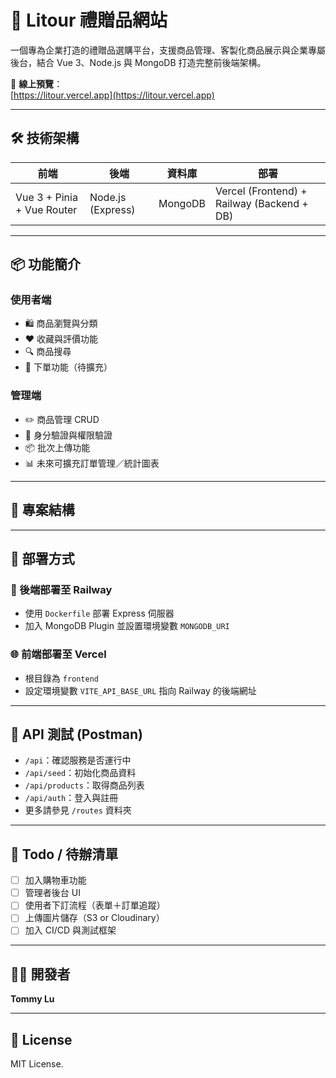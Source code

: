 # 🎁 Litour 禮贈品網站

一個專為企業打造的禮贈品選購平台，支援商品管理、客製化商品展示與企業專屬後台，結合 Vue 3、Node.js 與 MongoDB 打造完整前後端架構。

🔗 **線上預覽**：  
[https://litour.vercel.app](https://litour.vercel.app)

---

## 🛠 技術架構

| 前端 | 後端 | 資料庫 | 部署 |
|------|------|--------|------|
| Vue 3 + Pinia + Vue Router | Node.js (Express) | MongoDB | Vercel (Frontend) + Railway (Backend + DB) |

---

## 📦 功能簡介

### 使用者端
- 🛍️ 商品瀏覽與分類
- ❤️ 收藏與評價功能
- 🔍 商品搜尋
- 📝 下單功能（待擴充）

### 管理端
- ✏️ 商品管理 CRUD
- 🔐 身分驗證與權限驗證
- 📦 批次上傳功能
- 📊 未來可擴充訂單管理／統計圖表

---

## 📁 專案結構

---

## 🚀 部署方式

### 🔧 後端部署至 Railway
- 使用 `Dockerfile` 部署 Express 伺服器
- 加入 MongoDB Plugin 並設置環境變數 `MONGODB_URI`

### 🌐 前端部署至 Vercel
- 根目錄為 `frontend`
- 設定環境變數 `VITE_API_BASE_URL` 指向 Railway 的後端網址

---

## 🧪 API 測試 (Postman)
- `/api`：確認服務是否運行中
- `/api/seed`：初始化商品資料
- `/api/products`：取得商品列表
- `/api/auth`：登入與註冊
- 更多請參見 `/routes` 資料夾

---

## 📌 Todo / 待辦清單

- [ ] 加入購物車功能
- [ ] 管理者後台 UI
- [ ] 使用者下訂流程（表單＋訂單追蹤）
- [ ] 上傳圖片儲存（S3 or Cloudinary）
- [ ] 加入 CI/CD 與測試框架

---

## 👩‍💻 開發者

**Tommy Lu**  

---

## 📝 License

MIT License.